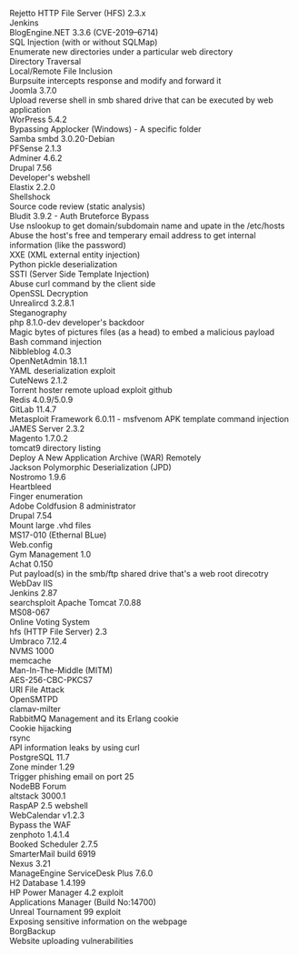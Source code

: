 Rejetto HTTP File Server (HFS) 2.3.x<br />
Jenkins <br />
BlogEngine.NET 3.3.6 (CVE-2019–6714)<br />
SQL Injection (with or without SQLMap)<br />
Enumerate new directories under a particular web directory<br />
Directory Traversal<br />
Local/Remote File Inclusion<br />
Burpsuite intercepts response and modify and forward it<br />
Joomla 3.7.0<br />
Upload reverse shell in smb shared drive that can be executed by web application<br />
WorPress 5.4.2<br />
Bypassing Applocker (Windows) - A specific folder <br />
Samba smbd 3.0.20-Debian<br />
PFSense 2.1.3 <br />
Adminer 4.6.2 <br />
Drupal 7.56 <br />
Developer's webshell <br />
Elastix 2.2.0 <br />
Shellshock <br />
Source code review (static analysis) <br />
Bludit 3.9.2 - Auth Bruteforce Bypass <br />
Use nslookup to get domain/subdomain name and upate in the /etc/hosts <br />
Abuse the host's free and temperary email address to get internal information (like the password) <br />
XXE (XML external entity injection) <br />
Python pickle deserialization <br />
SSTI (Server Side Template Injection) <br />
Abuse curl command by the client side <br />
OpenSSL Decryption <br />
Unrealircd 3.2.8.1 <br />
Steganography <br />
php 8.1.0-dev developer's backdoor <br />
Magic bytes of pictures files (as a head) to embed a malicious payload <br />
Bash command injection <br />
Nibbleblog 4.0.3 <br />
OpenNetAdmin 18.1.1 <br />
YAML deserialization exploit <br />
CuteNews 2.1.2 <br />
Torrent hoster remote upload exploit github <br />
Redis 4.0.9/5.0.9 <br />
GitLab 11.4.7 <br />
Metasploit Framework 6.0.11 - msfvenom APK template command injection <br />
JAMES Server 2.3.2 <br />
Magento 1.7.0.2 <br />
tomcat9 directory listing <br />
Deploy A New Application Archive (WAR) Remotely <br />
Jackson Polymorphic Deserialization (JPD) <br />
Nostromo 1.9.6 <br />
Heartbleed <br />
Finger enumeration <br />
Adobe Coldfusion 8 administrator <br />
Drupal 7.54 <br />
Mount large .vhd files <br />
MS17-010 (Ethernal BLue) <br />
Web.config <br />
Gym Management 1.0 <br />
Achat 0.150 <br />
Put payload(s) in the smb/ftp shared drive that's a web root direcotry <br />
WebDav IIS <br />
Jenkins 2.87 <br />
searchsploit Apache Tomcat 7.0.88 <br />
MS08-067 <br />
Online Voting System <br />
hfs (HTTP File Server) 2.3 <br />
Umbraco 7.12.4 <br />
NVMS 1000 <br />
memcache <br />
Man-In-The-Middle (MITM) <br />
AES-256-CBC-PKCS7 <br />
URI File Attack <br />
OpenSMTPD <br />
clamav-milter <br />
RabbitMQ Management and its Erlang cookie <br />
Cookie hijacking <br />
rsync <br />
API information leaks by using curl <br />
PostgreSQL 11.7 <br />
Zone minder 1.29 <br />
Trigger phishing email on port 25 <br />
NodeBB Forum <br />
altstack 3000.1 <br />
RaspAP 2.5 webshell <br />
WebCalendar v1.2.3 <br />
Bypass the WAF <br />
zenphoto 1.4.1.4 <br />
Booked Scheduler 2.7.5 <br />
SmarterMail build 6919  <br />
Nexus 3.21 <br />
ManageEngine ServiceDesk Plus 7.6.0 <br />
H2 Database 1.4.199 <br />
HP Power Manager 4.2 exploit <br />
Applications Manager (Build No:14700) <br />
Unreal Tournament 99 exploit <br />
Exposing sensitive information on the webpage  
BorgBackup  
Website uploading vulnerabilities







